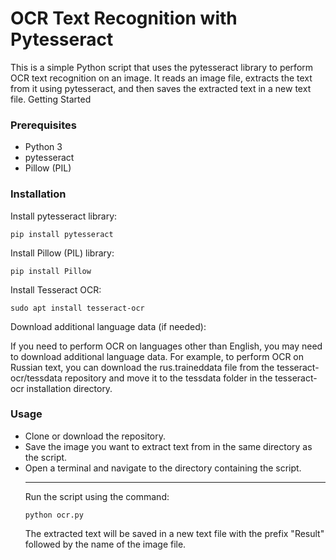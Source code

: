 
<h1>OCR Text Recognition with Pytesseract</h1>

<p>This is a simple Python script that uses the pytesseract library to perform OCR text recognition on an image. It reads an image file, extracts the text from it using pytesseract, and then saves the extracted text in a new text file.
Getting Started</p>
<h3>Prerequisites</h3>
<ul>
    <li>Python 3</li>
    <li>pytesseract</li>
    <li>Pillow (PIL)</li>
</ul>

<h3>Installation</h3>

<p>Install pytesseract library:<p>
    <code contenteditable >pip install pytesseract</code>
    
<p>Install Pillow (PIL) library:</p>
    <code>pip install Pillow</code>
    
<p>Install Tesseract OCR:</p>
    <code>sudo apt install tesseract-ocr</code>
    
    
<p>Download additional language data (if needed):</p>

<p>If you need to perform OCR on languages other than English, you may need to download additional language data. For example, to perform OCR on Russian text, you can download the rus.traineddata file from the tesseract-ocr/tessdata repository and move it to the tessdata folder in the tesseract-ocr installation directory.
</p>

<h3>Usage</h3>

<ul>
<li>Clone or download the repository.</li>
<li>Save the image you want to extract text from in the same directory as the script.</li>
<li>Open a terminal and navigate to the directory containing the script.</li>
</lu>

<hr>
<p>Run the script using the command:</p>
<code>python ocr.py</code>

<p>The extracted text will be saved in a new text file with the prefix "Result" followed by the name of the image file.</p>

